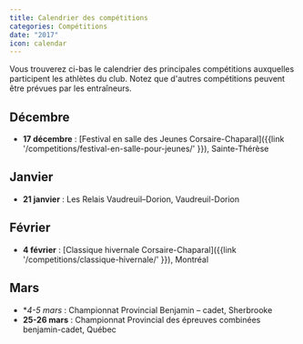```yaml
---
title: Calendrier des compétitions
categories: Compétitions
date: "2017"
icon: calendar
---
```


Vous trouverez ci-bas le calendrier des principales compétitions auxquelles participent les athlètes du club. Notez que d'autres compétitions peuvent être prévues par les entraîneurs.

## Décembre

* **17 décembre** : [Festival en salle des Jeunes Corsaire-Chaparal]({{link '/competitions/festival-en-salle-pour-jeunes/' }}), Sainte-Thérèse

## Janvier

* **21 janvier** : Les Relais Vaudreuil–Dorion, Vaudreuil-Dorion

## Février

* **4 février** : [Classique hivernale Corsaire-Chaparal]({{link '/competitions/classique-hivernale/' }}), Montréal

## Mars

* **4-5 mars* : Championnat Provincial Benjamin – cadet, Sherbrooke
* **25-26 mars** : Championnat Provincial des épreuves combinées benjamin-cadet, Québec
